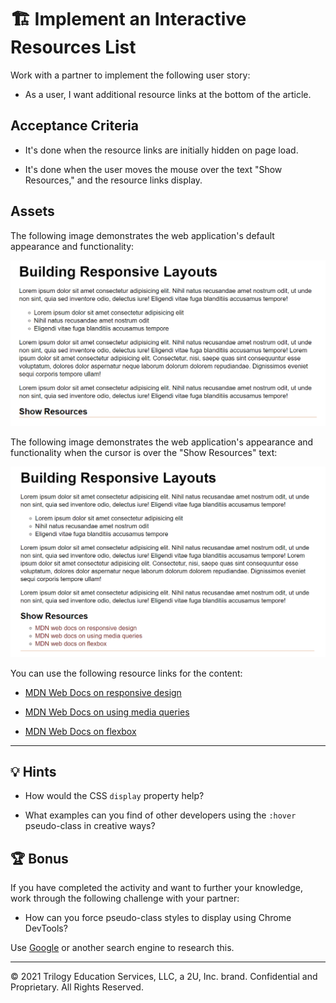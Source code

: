 # 🏗️ Implement an Interactive Resources List

Work with a partner to implement the following user story:

- As a user, I want additional resource links at the bottom of the article.

## Acceptance Criteria

- It's done when the resource links are initially hidden on page load.

- It's done when the user moves the mouse over the text "Show Resources," and the resource links display.

## Assets

The following image demonstrates the web application's default appearance and functionality:

![The text "Show Resources" appears below an article titled "Building Responsive Layouts."](./Images/01-resources-closed.png)

The following image demonstrates the web application's appearance and functionality when the cursor is over the "Show Resources" text:

![Three links to the MDN Web Docs appear under the text "Show Resources."](./Images/02-resources-open.png)

You can use the following resource links for the content:

- [MDN Web Docs on responsive design](https://developer.mozilla.org/en-US/docs/Learn/CSS/CSS_layout/Responsive_Design)

- [MDN Web Docs on using media queries](https://developer.mozilla.org/en-US/docs/Web/CSS/Media_Queries/Using_media_queries)

- [MDN Web Docs on flexbox](https://developer.mozilla.org/en-US/docs/Learn/CSS/CSS_layout/Flexbox)

---

## 💡 Hints

- How would the CSS `display` property help?

- What examples can you find of other developers using the `:hover` pseudo-class in creative ways?

## 🏆 Bonus

If you have completed the activity and want to further your knowledge, work through the following challenge with your partner:

- How can you force pseudo-class styles to display using Chrome DevTools?

Use [Google](https://www.google.com) or another search engine to research this.

---

© 2021 Trilogy Education Services, LLC, a 2U, Inc. brand. Confidential and Proprietary. All Rights Reserved.
